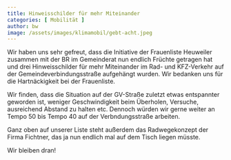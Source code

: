 ```yaml
---
title: Hinweisschilder für mehr Miteinander
categories: [ Mobilität ]
author: bw
image: /assets/images/klimamobil/gebt-acht.jpeg
---
```

Wir haben uns sehr gefreut, dass die Initiative der Frauenliste Heuweiler zusammen mit der BR im Gemeinderat nun endlich Früchte getragen hat und drei Hinweisschilder für mehr Miteinander im Rad- und KFZ-Verkehr auf der Gemeindeverbindungsstraße aufgehängt wurden. Wir bedanken uns für die Hartnäckigkeit bei der Frauenliste.

Wir finden, dass die Situation auf der GV-Straße zuletzt etwas entspannter geworden ist, weniger Geschwindigkeit beim Überholen, Versuche, ausreichend Abstand zu halten etc. Dennoch würden wir gerne weiter an Tempo 50 bis Tempo 40 auf der Verbndungsstraße arbeiten. 

Ganz oben auf unserer Liste steht außerdem das Radwegekonzept der Firma Fichtner, das ja nun endlich mal auf dem Tisch liegen müsste. 

Wir bleiben dran!
